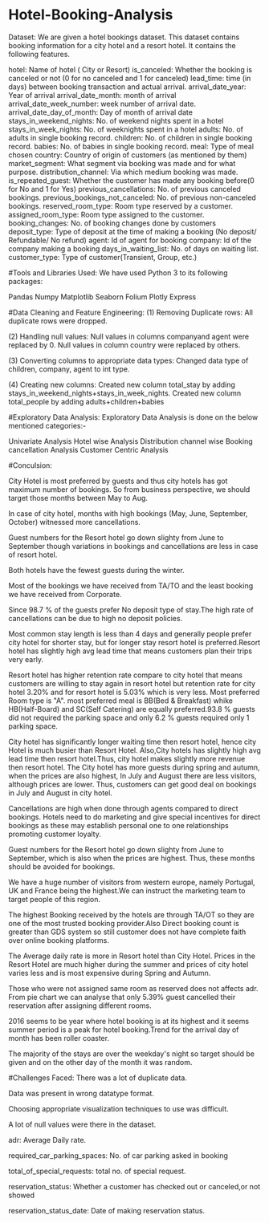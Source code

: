 # Hotel-Booking-Analysis
Dataset:
We are given a hotel bookings dataset. This dataset contains booking information for a city hotel and a resort hotel. It contains the following features.

hotel: Name of hotel ( City or Resort)
is_canceled: Whether the booking is canceled or not (0 for no canceled and 1 for canceled)
lead_time: time (in days) between booking transaction and actual arrival.
arrival_date_year: Year of arrival
arrival_date_month: month of arrival
arrival_date_week_number: week number of arrival date.
arrival_date_day_of_month: Day of month of arrival date
stays_in_weekend_nights: No. of weekend nights spent in a hotel
stays_in_week_nights: No. of weeknights spent in a hotel
adults: No. of adults in single booking record.
children: No. of children in single booking record.
babies: No. of babies in single booking record.
meal: Type of meal chosen
country: Country of origin of customers (as mentioned by them)
market_segment: What segment via booking was made and for what purpose.
distribution_channel: Via which medium booking was made.
is_repeated_guest: Whether the customer has made any booking before(0 for No and 1 for Yes)
previous_cancellations: No. of previous canceled bookings.
previous_bookings_not_canceled: No. of previous non-canceled bookings.
reserved_room_type: Room type reserved by a customer.
assigned_room_type: Room type assigned to the customer.
booking_changes: No. of booking changes done by customers
deposit_type: Type of deposit at the time of making a booking (No deposit/ Refundable/ No refund)
agent: Id of agent for booking
company: Id of the company making a booking
days_in_waiting_list: No. of days on waiting list.
customer_type: Type of customer(Transient, Group, etc.)

#Tools and Libraries Used:
We have used Python 3 to its following packages:

Pandas
Numpy
Matplotlib
Seaborn
Folium
Plotly Express

#Data Cleaning and Feature Engineering:
(1) Removing Duplicate rows:
All duplicate rows were dropped. 

(2) Handling null values:
Null values in columns companyand agent were replaced by 0. Null values in column country were replaced by others.

(3) Converting columns to appropriate data types:
Changed data type of children, company, agent to int type. 

(4) Creating new columns:
Created new column total_stay by adding stays_in_weekend_nights+stays_in_week_nights.
Created new column total_people by adding adults+children+babies

#Exploratory Data Analysis:
Exploratory Data Analysis is done on the below mentioned categories:-

Univariate Analysis
Hotel wise Analysis
Distribution channel wise
Booking cancellation Analysis
Customer Centric Analysis

#Conculsion:

City Hotel is most preferred by guests and thus city hotels has got maximum number of bookings. So from business perspective, we should target those months between May to Aug.

In case of city hotel, months with high bookings (May, June, September, October) witnessed more cancellations.

Guest numbers for the Resort hotel go down slighty from June to September though variations in bookings and cancellations are less in case of resort hotel.

Both hotels have the fewest guests during the winter.

Most of the bookings we have received from TA/TO and the least booking we have received from Corporate.

Since 98.7 % of the guests prefer No deposit type of stay.The high rate of cancellations can be due to high no deposit policies.

Most common stay length is less than 4 days and generally people prefer city hotel for shorter stay, but for longer stay resort hotel is preferred.Resort hotel has slightly high avg lead time that means customers plan their trips very early.

Resort hotel has higher retention rate compare to city hotel that means customers are willing to stay again in resort hotel but retention rate for city hotel 3.20% and for resort hotel is 5.03% which is very less. Most preferred Room type is "A". most preferred meal is BB(Bed & Breakfast) whike HB(Half-Board) and SC(Self Catering) are equally preferred.93.8 % guests did not required the parking space and only 6.2 % guests required only 1 parking space.

City hotel has significantly longer waiting time then resort hotel, hence city Hotel is much busier than Resort Hotel. Also,City hotels has slightly high avg lead time then resort hotel.Thus, city hotel makes slightly more revenue then resort hotel. The City hotel has more guests during spring and autumn, when the prices are also highest, In July and August there are less visitors, although prices are lower. Thus, customers can get good deal on bookings in July and August in city hotel.

Cancellations are high when done through agents compared to direct bookings. Hotels need to do marketing and give special incentives for direct bookings as these may establish personal one to one relationships promoting customer loyalty.

Guest numbers for the Resort hotel go down slighty from June to September, which is also when the prices are highest. Thus, these months should be avoided for bookings.

We have a huge number of visitors from western europe, namely Portugal, UK and France being the highest.We can instruct the marketing team to target people of this region.

The highest Booking received by the hotels are through TA/OT so they are one of the most trusted booking provider.Also Direct booking count is greater than GDS system so still customer does not have complete faith over online booking platforms.

The Average daily rate is more in Resort hotel than City Hotel. Prices in the Resort Hotel are much higher during the summer and prices of city hotel varies less and is most expensive during Spring and Autumn.

Those who were not assigned same room as reserved does not affects adr. From pie chart we can analyse that only 5.39% guest cancelled their reservation after assigning different rooms.

2016 seems to be year where hotel booking is at its highest and it seems summer period is a peak for hotel booking.Trend for the arrival day of month has been roller coaster.

The majority of the stays are over the weekday's night so target should be given and on the other day of the month it was random.

#Challenges Faced:
There was a lot of duplicate data.

Data was present in wrong datatype format.

Choosing appropriate visualization techniques to use was difficult.

A lot of null values were there in the dataset.

adr: Average Daily rate.

required_car_parking_spaces: No. of car parking asked in booking

total_of_special_requests: total no. of special request.

reservation_status: Whether a customer has checked out or canceled,or not showed

reservation_status_date: Date of making reservation status.
